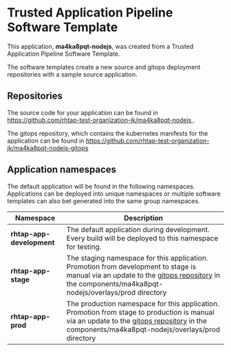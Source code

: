 # Trusted Application Pipeline Software Template

This application, **ma4ka8pqt-nodejs**, was created from a Trusted Application Pipeline Software Template.

The software templates create a new source and gitops deployment repositories with a sample source application. 

## Repositories

The source code for your application can be found in [https://github.com/rhtap-test-organization-jk/ma4ka8pqt-nodejs ](https://github.com/rhtap-test-organization-jk/ma4ka8pqt-nodejs ).
 
The gitops repository, which contains the kubernetes manifests for the application can be found in 
[https://github.com/rhtap-test-organization-jk/ma4ka8pqt-nodejs-gitops ](https://github.com/rhtap-test-organization-jk/ma4ka8pqt-nodejs-gitops ) 

## Application namespaces 

The default application will be found in the following namespaces. Applications can be deployed into unique namespaces or multiple software templates can also bet generated into the same group namespaces.  

|  Namespace   |  Description   |  
| -------- | -------- |   
| **rhtap-app-development** | The default application during development. Every build will be deployed to this namespace for testing. | 
| **rhtap-app-stage** | The staging namespace for this application. Promotion from development to stage is manual via an update to the [gitops repository](https://github.com/rhtap-test-organization-jk/ma4ka8pqt-nodejs-gitops ) in the components/ma4ka8pqt-nodejs/overlays/prod directory |  
| **rhtap-app-prod** | The production namespace for this application. Promotion from stage to production is manual via an update to the [gitops repository](https://github.com/rhtap-test-organization-jk/ma4ka8pqt-nodejs-gitops ) in the components/ma4ka8pqt-nodejs/overlays/prod directory | 